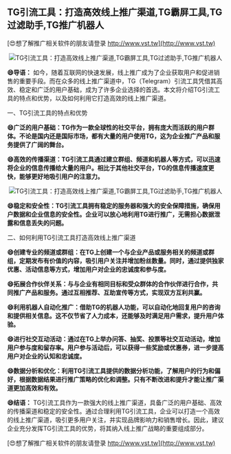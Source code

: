 ## **TG引流工具：打造高效线上推广渠道,TG霸屏工具,TG过滤助手,TG推广机器人**

[😍想了解推广相关软件的朋友请登录 http://www.vst.tw](http://www.vst.tw)

 <center><img src="https://vst.tw/MP4/tuiguang/png/7.png" alt="TG引流工具：打造高效线上推广渠道,TG霸屏工具,TG过滤助手,TG推广机器人"></center>

**😄导语：**
如今，随着互联网的快速发展，线上推广成为了企业获取用户和促进销售的重要手段。而在众多的线上推广渠道中，TG（Telegram）引流工具凭借其高效、稳定和广泛的用户基础，成为了许多企业选择的首选。本文将介绍TG引流工具的特点和优势，以及如何利用它打造高效的线上推广渠道。

一、TG引流工具的特点和优势

**😄广泛的用户基础：TG作为一款全球性的社交平台，拥有庞大而活跃的用户群体。不论是国内还是国际市场，都有大量的用户使用TG，这为企业推广产品和服务提供了广阔的舞台。**

**😄高效的传播渠道：TG引流工具通过建立群组、频道和机器人等方式，可以迅速将企业的信息传播给大量的用户。相比于其他社交平台，TG的信息传播速度更快，能够更好地吸引用户的注意力。**

 <center><img src="https://vst.tw/MP4/tuiguang/png/3.png" alt="TG引流工具：打造高效线上推广渠道,TG霸屏工具,TG过滤助手,TG推广机器人"></center>

**😄稳定和安全性：TG引流工具拥有稳定的服务器和强大的安全保障措施，确保用户数据和企业信息的安全性。企业可以放心地利用TG进行推广，无需担心数据泄露和信息丢失的问题。**

二、如何利用TG引流工具打造高效线上推广渠道

**😄创建专业的频道或群组：在TG上创建一个与企业产品或服务相关的频道或群组，定期发布有价值的内容，吸引用户关注并增加粉丝数量。同时，通过提供独家优惠、活动信息等方式，增加用户对企业的忠诚度和参与度。**

**😄拓展合作伙伴关系：与与企业有相同目标和受众群体的合作伙伴进行合作，共同推广产品和服务。通过互相推荐、互助宣传等方式，实现双方互利共赢。**

**😄利用机器人自动化推广：借助TG的机器人功能，可以自动化地回复用户的咨询和提供相关信息。这不仅节省了人力成本，还能够及时满足用户需求，提升用户体验。**

**😄进行社交互动活动：通过在TG上举办问答、抽奖、投票等社交互动活动，增加用户参与度和留存率。用户参与活动后，可以获得一些奖励或优惠券，进一步提高用户对企业的认知和忠诚度。**

**😄数据分析和优化：利用TG引流工具提供的数据分析功能，了解用户的行为和偏好，根据数据结果进行推广策略的优化和调整。只有不断改进和提升才能让推广渠道更加高效和有效。**

**😄结语：**
TG引流工具作为一款强大的线上推广渠道，具备广泛的用户基础、高效的传播渠道和稳定的安全性。通过合理利用TG引流工具，企业可以打造一个高效的线上推广渠道，吸引更多用户关注，并实现品牌影响力和销售增长。因此，建议企业充分发挥TG引流工具的优势，将其纳入线上推广战略的重要组成部分。

[😍想了解推广相关软件的朋友请登录 http://www.vst.tw](http://www.vst.tw)



